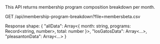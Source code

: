 This API returns membership program composition breakdown per month.

GET /api/membership-program-breakdown?file=membersbeta.csv

Response shape:
{
  "allData": Array<{ month: string, programs: Record<string, number>, total: number }>,
  "losGatosData": Array<...>,
  "pleasantonData": Array<...>
}
